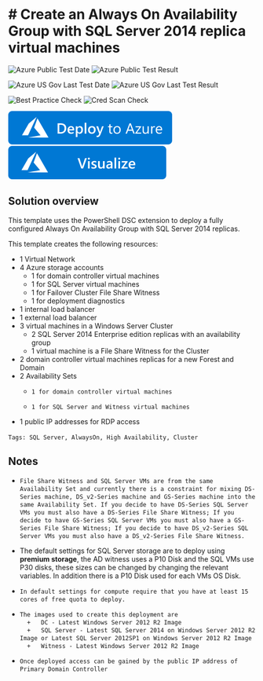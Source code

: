 # # Create an Always On Availability Group with SQL Server 2014 replica virtual machines

![Azure Public Test Date](https://azurequickstartsservice.blob.core.windows.net/badges/sqlvm-alwayson-cluster/PublicLastTestDate.svg)
![Azure Public Test Result](https://azurequickstartsservice.blob.core.windows.net/badges/sqlvm-alwayson-cluster/PublicDeployment.svg)

![Azure US Gov Last Test Date](https://azurequickstartsservice.blob.core.windows.net/badges/sqlvm-alwayson-cluster/FairfaxLastTestDate.svg)
![Azure US Gov Last Test Result](https://azurequickstartsservice.blob.core.windows.net/badges/sqlvm-alwayson-cluster/FairfaxDeployment.svg)

![Best Practice Check](https://azurequickstartsservice.blob.core.windows.net/badges/sqlvm-alwayson-cluster/BestPracticeResult.svg)
![Cred Scan Check](https://azurequickstartsservice.blob.core.windows.net/badges/sqlvm-alwayson-cluster/CredScanResult.svg)

[![Deploy To Azure](https://raw.githubusercontent.com/Azure/azure-quickstart-templates/master/1-CONTRIBUTION-GUIDE/images/deploytoazure.svg?sanitize=true)](https://portal.azure.com/#create/Microsoft.Template/uri/https%3A%2F%2Fraw.githubusercontent.com%2FAzure%2Fazure-quickstart-templates%2Fmaster%2Fsqlvm-alwayson-cluster%2Fazuredeploy.json)
[![Visualize](https://raw.githubusercontent.com/Azure/azure-quickstart-templates/master/1-CONTRIBUTION-GUIDE/images/visualizebutton.svg?sanitize=true)](http://armviz.io/#/?load=https%3A%2F%2Fraw.githubusercontent.com%2FAzure%2Fazure-quickstart-templates%2Fmaster%2Fsqlvm-alwayson-cluster%2Fazuredeploy.json)

## Solution overview

This template uses the PowerShell DSC extension to deploy a fully configured
Always On Availability Group with SQL Server 2014 replicas.

This template creates the following resources:

- 1 Virtual Network
- 4 Azure storage accounts
  - 1 for domain controller virtual machines
  - 1 for SQL Server virtual machines
  - 1 for Failover Cluster File Share Witness
  - 1 for deployment diagnostics
- 1 internal load balancer
- 1 external load balancer
- 3 virtual machines in a Windows Server Cluster
  - 2 SQL Server 2014 Enterprise edition replicas with an availability group
  - 1 virtual machine is a File Share Witness for the Cluster
- 2 domain controller virtual machines replicas for a new Forest and Domain
- 2 Availability Sets
  -     1 for domain controller virtual machines
  -     1 for SQL Server and Witness virtual machines
- 1 public IP addresses for RDP access

`Tags: SQL Server, AlwaysOn, High Availability, Cluster`

## Notes

-     File Share Witness and SQL Server VMs are from the same Availability Set and currently there is a constraint for mixing DS-Series machine, DS_v2-Series machine and GS-Series machine into the same Availability Set. If you decide to have DS-Series SQL Server VMs you must also have a DS-Series File Share Witness; If you decide to have GS-Series SQL Server VMs you must also have a GS-Series File Share Witness; If you decide to have DS_v2-Series SQL Server VMs you must also have a DS_v2-Series File Share Witness.

- The default settings for SQL Server storage are to deploy using **premium
  storage**, the AD witness uses a P10 Disk and the SQL VMs use P30 disks, these
  sizes can be changed by changing the relevant variables. In addition there is
  a P10 Disk used for each VMs OS Disk.

-     In default settings for compute require that you have at least 15 cores of free quota to deploy.

-     The images used to create this deployment are
      	+ 	DC - Latest Windows Server 2012 R2 Image
      	+ 	SQL Server - Latest SQL Server 2014 on Windows Server 2012 R2 Image or Latest SQL Server 2012SP1 on Windows Server 2012 R2 Image
      	+ 	Witness - Latest Windows Server 2012 R2 Image

-     Once deployed access can be gained by the public IP address of Primary Domain Controller
